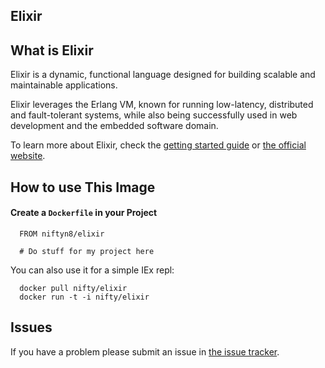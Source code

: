 ## Elixir

## What is Elixir

Elixir is a dynamic, functional language designed for building scalable and maintainable applications.

Elixir leverages the Erlang VM, known for running low-latency, distributed and fault-tolerant systems, while also being successfully used in web development and the embedded software domain.

To learn more about Elixir, check the [getting started guide](http://elixir-lang.org/getting_started/1.html) or [the official website](http://elixir-lang.org/).

## How to use This Image

#### Create a `Dockerfile` in your Project

```
  FROM niftyn8/elixir

  # Do stuff for my project here
```

You can also use it for a simple IEx repl:

```
  docker pull nifty/elixir
  docker run -t -i nifty/elixir
```

## Issues

If you have a problem please submit an issue in [the issue tracker](https://github.com/niftyn8/docker-elixir/issues).

